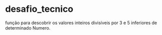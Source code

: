 # desafio_tecnico
função  para descobrir os valores inteiros divisíveis por 3 e 5 inferiores de determinado Numero.
